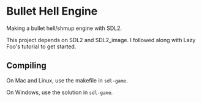 # Bullet Hell Engine
Making a bullet hell/shmup engine with SDL2.

This project depends on SDL2 and SDL2_image. I followed along with Lazy Foo's tutorial to get started.

## Compiling
On Mac and Linux, use the makefile in `sdl-game`.

On Windows, use the solution in `sdl-game`.

